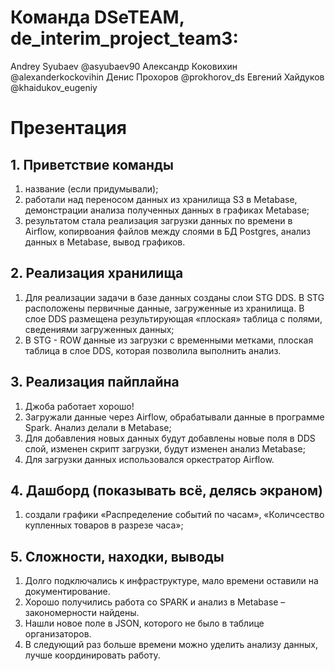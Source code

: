# Команда DSeTEAM, de_interim_project_team3:
Andrey Syubaev @asyubaev90 
Александр Коковихин @alexanderkockovihin 
Денис Прохоров @prokhorov_ds 
Евгений Хайдуков @khaidukov_eugeniy
# Презентация
## 1.	Приветствие команды 
1.	название (если придумывали);
2.	работали над переносом данных из хранилища S3 в Metabase, демонстрации анализа полученных данных в графиках Metabase;
3.	результатом стала реализация загрузки данных по времени в Airflow, копирвоания файлов между слоями в БД Postgres, анализ данных в Metabase, вывод графиков.
## 2.	Реализация хранилища 
1.	Для реализации задачи в базе данных созданы слои STG DDS. В STG расположены первичные данные, загруженные из хранилища. В слое DDS размещена результирующая «плоская» таблица с полями, сведениями загруженных данных;
2.	В STG - ROW данные из загрузки с временными метками, плоская таблица в слое DDS, которая позволила выполнить анализ.
## 3.	Реализация пайплайна 
1.	Джоба работает хорошо!
2.	Загружали данные через Airflow, обрабатывали данные в программе Spark.  Анализ делали в Metabase;
3.	Для добавления новых данных будут добавлены новые поля в DDS слой, изменен скрипт загрузки, будут изменен анализ Metabase;
4.	Для загрузки данных использовался оркестратор Airflow.
## 4.	Дашборд (показывать всё, делясь экраном) 
1.	создали графики «Распределение событий по часам», «Количсество купленных товаров в разрезе часа»;
## 5.	Сложности, находки, выводы 
1.	Долго подключались к инфраструктуре, мало времени оставили на документирование.
2.	Хорошо получились работа со SPARK и анализ в Metabase – закономерности найдены.
3.	Нашли новое поле в JSON, которого не было в таблице организаторов.
4.	В следующий раз больше времени можно уделить анализу данных, лучше координировать работу.

